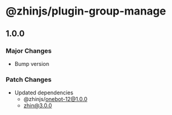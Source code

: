 # @zhinjs/plugin-group-manage

## 1.0.0

### Major Changes

- Bump version

### Patch Changes

- Updated dependencies
  - @zhinjs/onebot-12@1.0.0
  - zhin@3.0.0

